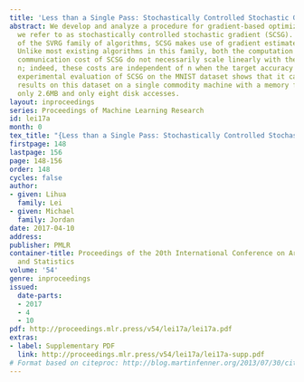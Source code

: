 ```yaml
---
title: 'Less than a Single Pass: Stochastically Controlled Stochastic Gradient'
abstract: We develop and analyze a procedure for gradient-based optimization that
  we refer to as stochastically controlled stochastic gradient (SCSG). As a member
  of the SVRG family of algorithms, SCSG makes use of gradient estimates at two scales.
  Unlike most existing algorithms in this family, both the computation cost and the
  communication cost of SCSG do not necessarily scale linearly with the sample size
  n; indeed, these costs are independent of n when the target accuracy is small. An
  experimental evaluation of SCSG on the MNIST dataset shows that it can yield accurate
  results on this dataset on a single commodity machine with a memory footprint of
  only 2.6MB and only eight disk accesses.
layout: inproceedings
series: Proceedings of Machine Learning Research
id: lei17a
month: 0
tex_title: "{Less than a Single Pass: Stochastically Controlled Stochastic Gradient}"
firstpage: 148
lastpage: 156
page: 148-156
order: 148
cycles: false
author:
- given: Lihua
  family: Lei
- given: Michael
  family: Jordan
date: 2017-04-10
address: 
publisher: PMLR
container-title: Proceedings of the 20th International Conference on Artificial Intelligence
  and Statistics
volume: '54'
genre: inproceedings
issued:
  date-parts:
  - 2017
  - 4
  - 10
pdf: http://proceedings.mlr.press/v54/lei17a/lei17a.pdf
extras:
- label: Supplementary PDF
  link: http://proceedings.mlr.press/v54/lei17a/lei17a-supp.pdf
# Format based on citeproc: http://blog.martinfenner.org/2013/07/30/citeproc-yaml-for-bibliographies/
---
```

